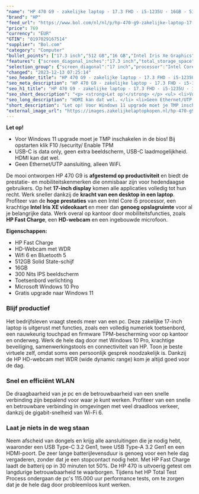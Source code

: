 ```yaml
---
"name": "HP 470 G9 - zakelijke laptop - 17.3 FHD - i5-1235U - 16GB - 512GB - W10P - keyboard verlichting"
"brand": "HP"
"feed_url": "https://www.bol.com/nl/nl/p/hp-470-g9-zakelijke-laptop-17-3-fhd-i5-1235u-16gb-512gb-w10p-keyboard-verlichting/9300000119083095"
"price": 769
"currency": "EUR"
"GTIN": "0197029167514"
"supplier": "Bol.com"
"category": "Computer"
"bullet_points": ["17.3 inch","512 GB","16 GB","Intel Iris Xe Graphics"]
"features": {"screen_diagonal_inches":"17.3 inch","total_storage_space":"512 GB","memory_size":"16 GB","graphics_card":"Intel Iris Xe Graphics"}
"selection_group": {"screen_diagonal":"17 inch","processor":"Intel Core i5","changed_price_past_3_days":false,"product_family":"HP 470"}
"changed": "2023-12-13 07:25:14"
"seo_header_title": "HP 470 G9 - zakelijke laptop - 17.3 FHD - i5-1235U - 16GB - 512GB - W10P - keyboard verlichting"
"seo_meta_description": "HP 470 G9 - zakelijke laptop - 17.3 FHD - i5-1235U - 16GB - 512GB - W10P - keyboard verlichting"
"seo_h1_title": "HP 470 G9 - zakelijke laptop - 17.3 FHD - i5-1235U - 16GB - 512GB - W10P - keyboard verlichting"
"seo_short_description": "<p> <strong>Let op!</strong> </p> <ul> <li>Voor Windows 11 upgrade moet je TMP inschakelen in de bios! Bij opstarten klik F10 /security/ Enable TPM</li> <li>USB-C is data only, geen extra beeldscherm, USB-C laadmogelijkheid."
"seo_long_description": "HDMI kan dat wel. </li> <li>Geen Ethernet/UTP aansluiting, alleen WiFi. </li> </ul> <p> De mooi ontworpen HP 470 G9 is <strong>afgestemd op productiviteit </strong>en biedt de prestatie- en mobiliteitskenmerken die onmisbaar zijn voor hedendaagse gebruikers. Op het <strong>17-inch display</strong> komen alle applicaties volledig tot hun recht. Werk sneller dankzij de <strong>kracht van een desktop in een laptop</strong>. Profiteer van de <strong>hoge prestaties</strong> van een Intel Core i5 processor, een krachtige<strong> Intel Iris XE videokaart </strong>en meer dan <strong>genoeg opslagruimte</strong> voor al je belangrijke data. Werk overal op kantoor door mobiliteitsfuncties, zoals <strong>HP Fast Charge</strong>, een <strong>HD-webcam</strong> en een ingebouwde microfoon. </p> <p> <strong>Eigenschappen:</strong> </p> <ul> <li>HP Fast Charge</li> <li>HD-Webcam met WDR</li> <li>Wifi 6 en Bluetooth 5</li> <li>512GB Solid State-schijf</li> <li>16GB</li> <li>300 Nits IPS beeldscherm</li> <li>Toetsenbord verlichting</li> <li>Microsoft Windows 10 Pro</li> <li>Gratis upgrade naar Windows 11</li> </ul> <h3>Blijf productief</h3> <p> Het bedrijfsleven vraagt steeds meer van een pc. Deze zakelijke 17-inch laptop is uitgerust met functies, zoals een volledig numeriek toetsenbord, een nauwkeurig touchpad en firmware TPM-bescherming voor op kantoor en onderweg. Werk de hele dag door met Windows 10 Pro, krachtige beveiliging, samenwerkingstools en connectiviteit van HP. Toon je beste virtuele zelf, omdat soms een persoonlijk gesprek noodzakelijk is. Dankzij de HP HD-webcam met WDR (wide dynamic range) kom je altijd goed voor de dag. </p> <h3>Snel en efficiënt WLAN</h3> <p> De draagbaarheid van je pc en de betrouwbaarheid van een snelle verbinding zijn bepalend voor waar je kunt werken. Profiteer van een snelle en betrouwbare verbinding in omgevingen met veel draadloos verkeer, dankzij de gigabit-snelheid van Wi-Fi 6. </p> <h3>Laat je niets in de weg staan</h3> <p> Neem afscheid van dongels en krijg alle aansluitingen die je nodig hebt, waaronder een USB Type-C 3. 2 Gen1, twee USB Type-A 3. 2 Gen1 en een HDMI-poort. De zeer lange batterijlevensduur is genoeg voor een hele dag vergaderen, zonder dat je een stopcontact nodig hebt. Met HP Fast Charge laadt de batterij op in 30 minuten tot 50%. De HP 470 is uitvoerig getest om langdurige betrouwbaarheid te waarborgen. Tijdens het HP Total Test Process ondergaan de pc's 115. 000 uur performance tests, om te zorgen dat je de hele dag door probleemloos kunt werken. </p>"
"short_description": "Let op! Voor Windows 11 upgrade moet je TMP inschakelen in de bios! Bij opstarten klik F10 /security/ Enable TPM USB-C is data only, geen extra beeldscherm, USB-C laadmogelijkheid. HDMI kan dat wel. Geen Ethernet/UTP aansluiting, alleen WiFi. De mooi ontworpen HP 470 G9 is afgestemd op productiviteit en biedt de prestatie- en mobiliteitskenmerken die onmisbaar zijn voor hedendaagse gebruikers. Op het 17-inch display komen alle applicaties volledig tot hun recht. Werk sneller dankzij de kracht van een desktop in een laptop. Profiteer van de hoge prestaties van een Intel Core i5 processor, een krachtige Intel Iris XE videokaart en meer dan genoeg opslagruimte voor al je belangrijke data. Werk overal op kantoor door mobiliteitsfuncties, zoals HP Fast Charge, een HD-webcam en een ingebouwde microfoon. Eigenschappen: HP Fast Charge HD-Webcam met WDR Wifi 6 en Bluetooth 5 512GB Solid State-schijf 16GB 300 Nits IPS beeldscherm Toetsenbord verlichting Microsoft Windows 10 Pro Gratis upgrade naar Windows 11 Blijf productief Het bedrijfsleven vraagt steeds meer van een pc. Deze zakelijke 17-inch laptop is uitgerust met functies, zoals een volledig numeriek toetsenbord, een nauwkeurig touchpad en firmware TPM-bescherming voor op kantoor en onderweg. Werk de hele dag door met Windows 10 Pro, krachtige beveiliging, samenwerkingstools en connectiviteit van HP. Toon je beste virtuele zelf, omdat soms een persoonlijk gesprek noodzakelijk is. Dankzij de HP HD-webcam met WDR (wide dynamic range) kom je altijd goed voor de dag. Snel en efficiënt WLAN De draagbaarheid van je pc en de betrouwbaarheid van een snelle verbinding zijn bepalend voor waar je kunt werken. Profiteer van een snelle en betrouwbare verbinding in omgevingen met veel draadloos verkeer, dankzij de gigabit-snelheid van Wi-Fi 6. Laat je niets in de weg staan Neem afscheid van dongels en krijg alle aansluitingen die je nodig hebt, waaronder een USB Type-C 3.2 Gen1, twee USB Type-A 3.2 Gen1 en een HDMI-poort. De zeer lange batterijlevensduur is genoeg voor een hele dag vergaderen, zonder dat je een stopcontact nodig hebt. Met HP Fast Charge laadt de batterij op in 30 minuten tot 50%. De HP 470 is uitvoerig getest om langdurige betrouwbaarheid te waarborgen. Tijdens het HP Total Test Process ondergaan de pc's 115.000 uur performance tests, om te zorgen dat je de hele dag door probleemloos kunt werken."
"external_image_url": "https://images.zakelijkelaptopkopen.nl/hp-470-g9-zakelijke-laptop-17-3-fhd-i5-1235u-16gb-512gb-w10p-keyboard-verlichting.webp"
---
```


<p> <strong>Let op!</strong> </p> <ul> <li>Voor Windows 11 upgrade moet je TMP inschakelen in de bios! Bij opstarten klik F10 /security/ Enable TPM</li> <li>USB-C is data only, geen extra beeldscherm, USB-C laadmogelijkheid. HDMI kan dat wel.</li> <li>Geen Ethernet/UTP aansluiting, alleen WiFi.</li> </ul> <p> De mooi ontworpen HP 470 G9 is <strong>afgestemd op productiviteit </strong>en biedt de prestatie- en mobiliteitskenmerken die onmisbaar zijn voor hedendaagse gebruikers. Op het <strong>17-inch display</strong> komen alle applicaties volledig tot hun recht. Werk sneller dankzij de <strong>kracht van een desktop in een laptop</strong>. Profiteer van de <strong>hoge prestaties</strong> van een Intel Core i5 processor, een krachtige<strong> Intel Iris XE videokaart </strong>en meer dan <strong>genoeg opslagruimte</strong> voor al je belangrijke data. Werk overal op kantoor door mobiliteitsfuncties, zoals <strong>HP Fast Charge</strong>, een <strong>HD-webcam</strong> en een ingebouwde microfoon. </p> <p> <strong>Eigenschappen:</strong> </p> <ul> <li>HP Fast Charge</li> <li>HD-Webcam met WDR</li> <li>Wifi 6 en Bluetooth 5</li> <li>512GB Solid State-schijf</li> <li>16GB</li> <li>300 Nits IPS beeldscherm</li> <li>Toetsenbord verlichting</li> <li>Microsoft Windows 10 Pro</li> <li>Gratis upgrade naar Windows 11</li> </ul> <h3>Blijf productief</h3> <p> Het bedrijfsleven vraagt steeds meer van een pc. Deze zakelijke 17-inch laptop is uitgerust met functies, zoals een volledig numeriek toetsenbord, een nauwkeurig touchpad en firmware TPM-bescherming voor op kantoor en onderweg. Werk de hele dag door met Windows 10 Pro, krachtige beveiliging, samenwerkingstools en connectiviteit van HP. Toon je beste virtuele zelf, omdat soms een persoonlijk gesprek noodzakelijk is. Dankzij de HP HD-webcam met WDR (wide dynamic range) kom je altijd goed voor de dag. </p> <h3>Snel en efficiënt WLAN</h3> <p> De draagbaarheid van je pc en de betrouwbaarheid van een snelle verbinding zijn bepalend voor waar je kunt werken. Profiteer van een snelle en betrouwbare verbinding in omgevingen met veel draadloos verkeer, dankzij de gigabit-snelheid van Wi-Fi 6. </p> <h3>Laat je niets in de weg staan</h3> <p> Neem afscheid van dongels en krijg alle aansluitingen die je nodig hebt, waaronder een USB Type-C 3.2 Gen1, twee USB Type-A 3.2 Gen1 en een HDMI-poort. De zeer lange batterijlevensduur is genoeg voor een hele dag vergaderen, zonder dat je een stopcontact nodig hebt. Met HP Fast Charge laadt de batterij op in 30 minuten tot 50%. De HP 470 is uitvoerig getest om langdurige betrouwbaarheid te waarborgen. Tijdens het HP Total Test Process ondergaan de pc's 115.000 uur performance tests, om te zorgen dat je de hele dag door probleemloos kunt werken. </p>